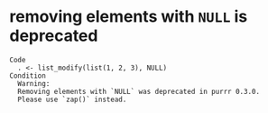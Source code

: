# removing elements with `NULL` is deprecated

    Code
      . <- list_modify(list(1, 2, 3), NULL)
    Condition
      Warning:
      Removing elements with `NULL` was deprecated in purrr 0.3.0.
      Please use `zap()` instead.

